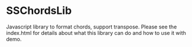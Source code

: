 # SSChordsLib
Javascript library to format chords, support transpose.
Please see the index.html for details about what this library can do and how to use it with demo. 
